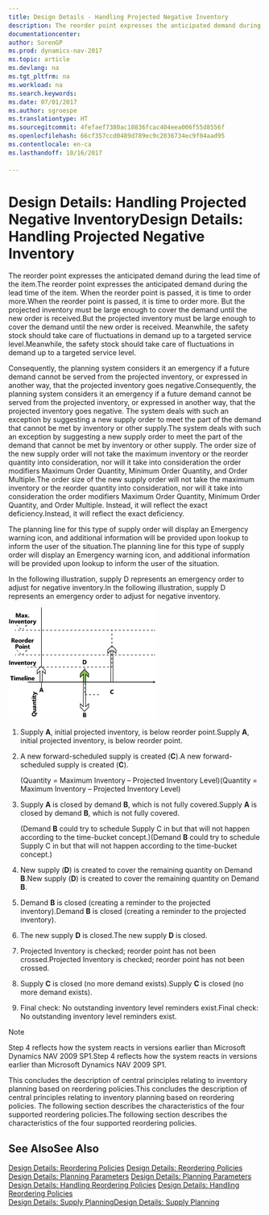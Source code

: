 ```yaml
---
title: Design Details - Handling Projected Negative Inventory
description: The reorder point expresses the anticipated demand during the lead time of the item. When the reorder point is passed, it is time to order more. But the projected inventory must be large enough to cover the demand until the new order is received. Meanwhile, the safety stock should take care of fluctuations in demand up to a targeted service level.
documentationcenter: 
author: SorenGP
ms.prod: dynamics-nav-2017
ms.topic: article
ms.devlang: na
ms.tgt_pltfrm: na
ms.workload: na
ms.search.keywords: 
ms.date: 07/01/2017
ms.author: sgroespe
ms.translationtype: HT
ms.sourcegitcommit: 4fefaef7380ac10836fcac404eea006f55d8556f
ms.openlocfilehash: 66cf357ccd0489d789ec9c2036734ec9f04aad95
ms.contentlocale: en-ca
ms.lasthandoff: 10/16/2017

---
```

# <a name="design-details-handling-projected-negative-inventory"></a><span data-ttu-id="faf41-106">Design Details: Handling Projected Negative Inventory</span><span class="sxs-lookup"><span data-stu-id="faf41-106">Design Details: Handling Projected Negative Inventory</span></span>
<span data-ttu-id="faf41-107">The reorder point expresses the anticipated demand during the lead time of the item.</span><span class="sxs-lookup"><span data-stu-id="faf41-107">The reorder point expresses the anticipated demand during the lead time of the item.</span></span> <span data-ttu-id="faf41-108">When the reorder point is passed, it is time to order more.</span><span class="sxs-lookup"><span data-stu-id="faf41-108">When the reorder point is passed, it is time to order more.</span></span> <span data-ttu-id="faf41-109">But the projected inventory must be large enough to cover the demand until the new order is received.</span><span class="sxs-lookup"><span data-stu-id="faf41-109">But the projected inventory must be large enough to cover the demand until the new order is received.</span></span> <span data-ttu-id="faf41-110">Meanwhile, the safety stock should take care of fluctuations in demand up to a targeted service level.</span><span class="sxs-lookup"><span data-stu-id="faf41-110">Meanwhile, the safety stock should take care of fluctuations in demand up to a targeted service level.</span></span>  

 <span data-ttu-id="faf41-111">Consequently, the planning system considers it an emergency if a future demand cannot be served from the projected inventory, or expressed in another way, that the projected inventory goes negative.</span><span class="sxs-lookup"><span data-stu-id="faf41-111">Consequently, the planning system considers it an emergency if a future demand cannot be served from the projected inventory, or expressed in another way, that the projected inventory goes negative.</span></span> <span data-ttu-id="faf41-112">The system deals with such an exception by suggesting a new supply order to meet the part of the demand that cannot be met by inventory or other supply.</span><span class="sxs-lookup"><span data-stu-id="faf41-112">The system deals with such an exception by suggesting a new supply order to meet the part of the demand that cannot be met by inventory or other supply.</span></span> <span data-ttu-id="faf41-113">The order size of the new supply order will not take the maximum inventory or the reorder quantity into consideration, nor will it take into consideration the order modifiers Maximum Order Quantity, Minimum Order Quantity, and Order Multiple.</span><span class="sxs-lookup"><span data-stu-id="faf41-113">The order size of the new supply order will not take the maximum inventory or the reorder quantity into consideration, nor will it take into consideration the order modifiers Maximum Order Quantity, Minimum Order Quantity, and Order Multiple.</span></span> <span data-ttu-id="faf41-114">Instead, it will reflect the exact deficiency.</span><span class="sxs-lookup"><span data-stu-id="faf41-114">Instead, it will reflect the exact deficiency.</span></span>  

 <span data-ttu-id="faf41-115">The planning line for this type of supply order will display an Emergency warning icon, and additional information will be provided upon lookup to inform the user of the situation.</span><span class="sxs-lookup"><span data-stu-id="faf41-115">The planning line for this type of supply order will display an Emergency warning icon, and additional information will be provided upon lookup to inform the user of the situation.</span></span>  

 <span data-ttu-id="faf41-116">In the following illustration, supply D represents an emergency order to adjust for negative inventory.</span><span class="sxs-lookup"><span data-stu-id="faf41-116">In the following illustration, supply D represents an emergency order to adjust for negative inventory.</span></span>  

 ![](media/nav_app_supply_planning_2_negative_inventory.png "NAV_APP_supply_planning_2_negative_inventory")  

1.  <span data-ttu-id="faf41-117">Supply **A**, initial projected inventory, is below reorder point.</span><span class="sxs-lookup"><span data-stu-id="faf41-117">Supply **A**, initial projected inventory, is below reorder point.</span></span>  

2.  <span data-ttu-id="faf41-118">A new forward-scheduled supply is created (**C**).</span><span class="sxs-lookup"><span data-stu-id="faf41-118">A new forward-scheduled supply is created (**C**).</span></span>  

     <span data-ttu-id="faf41-119">(Quantity = Maximum Inventory – Projected Inventory Level)</span><span class="sxs-lookup"><span data-stu-id="faf41-119">(Quantity = Maximum Inventory – Projected Inventory Level)</span></span>  

3.  <span data-ttu-id="faf41-120">Supply **A** is closed by demand **B**, which is not fully covered.</span><span class="sxs-lookup"><span data-stu-id="faf41-120">Supply **A** is closed by demand **B**, which is not fully covered.</span></span>  

     <span data-ttu-id="faf41-121">(Demand **B** could try to schedule Supply C in but that will not happen according to the time-bucket concept.)</span><span class="sxs-lookup"><span data-stu-id="faf41-121">(Demand **B** could try to schedule Supply C in but that will not happen according to the time-bucket concept.)</span></span>  

4.  <span data-ttu-id="faf41-122">New supply (**D**) is created to cover the remaining quantity on Demand **B**.</span><span class="sxs-lookup"><span data-stu-id="faf41-122">New supply (**D**) is created to cover the remaining quantity on Demand **B**.</span></span>  

5.  <span data-ttu-id="faf41-123">Demand **B** is closed (creating a reminder to the projected inventory).</span><span class="sxs-lookup"><span data-stu-id="faf41-123">Demand **B** is closed (creating a reminder to the projected inventory).</span></span>  

6.  <span data-ttu-id="faf41-124">The new supply **D** is closed.</span><span class="sxs-lookup"><span data-stu-id="faf41-124">The new supply **D** is closed.</span></span>  

7.  <span data-ttu-id="faf41-125">Projected Inventory is checked; reorder point has not been crossed.</span><span class="sxs-lookup"><span data-stu-id="faf41-125">Projected Inventory is checked; reorder point has not been crossed.</span></span>  

8.  <span data-ttu-id="faf41-126">Supply **C** is closed (no more demand exists).</span><span class="sxs-lookup"><span data-stu-id="faf41-126">Supply **C** is closed (no more demand exists).</span></span>  

9. <span data-ttu-id="faf41-127">Final check: No outstanding inventory level reminders exist.</span><span class="sxs-lookup"><span data-stu-id="faf41-127">Final check: No outstanding inventory level reminders exist.</span></span>  

> [!NOTE]  
>  <span data-ttu-id="faf41-128">Step 4 reflects how the system reacts in versions earlier than Microsoft Dynamics NAV 2009 SP1.</span><span class="sxs-lookup"><span data-stu-id="faf41-128">Step 4 reflects how the system reacts in versions earlier than Microsoft Dynamics NAV 2009 SP1.</span></span>  

 <span data-ttu-id="faf41-129">This concludes the description of central principles relating to inventory planning based on reordering policies.</span><span class="sxs-lookup"><span data-stu-id="faf41-129">This concludes the description of central principles relating to inventory planning based on reordering policies.</span></span> <span data-ttu-id="faf41-130">The following section describes the characteristics of the four supported reordering policies.</span><span class="sxs-lookup"><span data-stu-id="faf41-130">The following section describes the characteristics of the four supported reordering policies.</span></span>  

## <a name="see-also"></a><span data-ttu-id="faf41-131">See Also</span><span class="sxs-lookup"><span data-stu-id="faf41-131">See Also</span></span>  
 <span data-ttu-id="faf41-132">[Design Details: Reordering Policies](design-details-reordering-policies.md) </span><span class="sxs-lookup"><span data-stu-id="faf41-132">[Design Details: Reordering Policies](design-details-reordering-policies.md) </span></span>  
 <span data-ttu-id="faf41-133">[Design Details: Planning Parameters](design-details-planning-parameters.md) </span><span class="sxs-lookup"><span data-stu-id="faf41-133">[Design Details: Planning Parameters](design-details-planning-parameters.md) </span></span>  
 <span data-ttu-id="faf41-134">[Design Details: Handling Reordering Policies](design-details-handling-reordering-policies.md) </span><span class="sxs-lookup"><span data-stu-id="faf41-134">[Design Details: Handling Reordering Policies](design-details-handling-reordering-policies.md) </span></span>  
 [<span data-ttu-id="faf41-135">Design Details: Supply Planning</span><span class="sxs-lookup"><span data-stu-id="faf41-135">Design Details: Supply Planning</span></span>](design-details-supply-planning.md)

